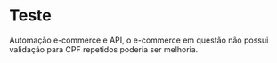 # Teste
Automação e-commerce e API, o 
e-commerce em questão não possui validação para CPF repetidos poderia ser melhoria.
